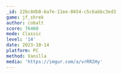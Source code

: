 ```yaml
---
_id: 22bc8db0-6a7e-11ee-8654-c5c6abbc3ed3
game: jf_shrek
author: cobalt
score: 76460
mode: Classic
level: '14'
date: 2023-10-14
platform: PC
method: Vanilla
media: 'https://imgur.com/a/vrRR2Hy'
---
```


